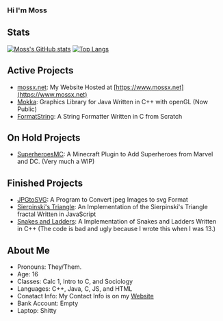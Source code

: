 ### Hi I'm Moss

## Stats
[![Moss's GitHub stats](https://github-readme-stats.vercel.app/api?username=mossx-dev&hide=contribs&exclude_repo=github-stats&theme=tokyonight&show_icons=true&line_height=24&include_all_commits=true)](https://github.com/anuraghazra/github-readme-stats)
[![Top Langs](https://github-readme-stats.vercel.app/api/top-langs/?username=mossx-dev&layout=compact&theme=tokyonight&langs_count=6)](https://github.com/anuraghazra/github-readme-stats)
<br>



## Active Projects
 - [mossx.net](https://github.com/mossx-dev/mossx.net): My Website Hosted at [https://www.mossx.net](https://www.mossx.net)
 - [Mokka](https://github.com/mossx-dev/Mokka): Graphics Library for Java Written in C++ with openGL (Now Public)
 - [FormatString](https://github.com/mossx-dev/FormatString): A String Formatter Written in C from Scratch

## On Hold Projects
 - [SuperheroesMC](https://github.com/mossx-dev/SuperheroesMC): A Minecraft Plugin to Add Superheroes from Marvel and DC. (Very much a WIP)

## Finished Projects
 - [JPGtoSVG](https://github.com/mossx-dev/JPGtoSVG): A Program to Convert jpeg Images to svg Format
 - [Sierpinski's Triangle](https://github.com/mossx-dev/Sierpinskis-triangle): An Implementation of the Sierpinski's Triangle fractal Written in JavaScript
 - [Snakes and Ladders](https://github.com/mossx-dev/Snakes): A Implementation of Snakes and Ladders Written in C++ (The code is bad and ugly because I wrote this when I was 13.)

## About Me
 - Pronouns: They/Them. 
 - Age: 16  
 - Classes: Calc 1, Intro to C, and Sociology
 - Languages: C++, Java, C, JS, and HTML
 - Conatact Info: My Contact Info is on my [Website](https://www.mossx.net/contact)
 - Bank Account: Empty
 - Laptop: Shitty

<!--
**mossx-dev/mossx-dev** is a ✨ _special_ ✨ repository because its `README.md` (this file) appears on your GitHub profile.

Here are some ideas to get you started:

- 🔭 I’m currently working on ...
- 🌱 I’m currently learning ...
- 👯 I’m looking to collaborate on ...
- 🤔 I’m looking for help with ...
- 💬 Ask me about ...
- 📫 How to reach me: ...
- 😄 Pronouns: ...
- ⚡ Fun fact: ...
-->
